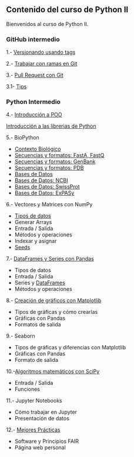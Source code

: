 
## Contenido del curso de Python II

Bienvenidos al curso de Python II. 

### GitHub intermedio

1.- [Versionando usando tags](https://lcg-cursos.github.io/material/pythonII/git/git-tags/1-Etiquetas.html)

2.- [Trabajar con ramas en Git](git/git-branches/2-Ramas.html)

3.- [Pull Request con Git](git/git-pull-request/3-PullRequest.html)
 
  3.1- [Tips](git/git-pull-request/3.1-TipsWorkflow.html)


### Python Intermedio

4.-	[Introducción a POO](python/clase1/Clase_1.html)

[Introducción a las librerias de Python](python/clase1/PythonII_L1_v1.0.html)
    
5.- BioPython
  - [Contexto Biológico](python/clase2/Contexto_biologico.html)
  - [Secuencias y formatos: FastA, FastQ](python/clase2/Clase_2_pt1_v2.0.html)
  - [Secuencias y formatos: GenBank](python/clase2/Clase_2_pt2_v2.0.html)
  - [Secuencias y formatos: PDB](python/clase3/Clase_3_pt1.html)
  - [Bases de Datos](python/clase3/Clase_3_pt2_v1.0.html)
  - [Bases de Datos: NCBI](python/clase3/Clase_3_pt3_v3.0.html)
  - [Bases de Datos: SwissProt](python/leccion4/Clase_4_pt1_v1.0.html)
  - [Bases de Datos: ExPASy](python/leccion4/Clase_4_pt_2_v1.html)

6.- Vectores y Matrices con NumPy
  - [Tipos de datos](python/leccion5/Clase_5_pt_1_v1.html)
  - Generar Arrays
  - Entrada / Salida
  - Métodos y operaciones
  - Indexar y asignar
  - [Seeds](python/leccion5/Clase_5_pt2_v2.0.html)

7.-	[DataFrames y Series con Pandas](python/leccion6/Clase_6_pt_2_v1.html)
  - Tipos de datos
  - Entrada / Salida
  - Series y [DataFrames](python/leccion7/Clase_7_pt_1_v1.html)
  - Métodos y operaciones
  

8.- [Creación de gráficos con Matplotlib](python/leccion8/Clase_8_pt1_v2.0.html)
  - Tipos de gráficas y cómo crearlas
  - Gráficas con Pandas
  - Formatos de salida


9.- Seaborn
  - Tipos de gráficas y diferencias con Matplotlib
  - Gráficas con Pandas
  - Formato de salida

10.-[Algoritmos matemáticos con SciPy](python/leccion8/Clase_8_pt_2_v1.html)
  - Entrada / Salida
  - Funciones 

11.- Jupyter Notebooks
  - Cómo trabajar en Jupyter
  - Presentación de datos

12.- [Mejores Prácticas](git/git-fair-webpage/4-FAIR-SitioPersonal.html)
  -	Software y Principios FAIR
  -	Página web personal
